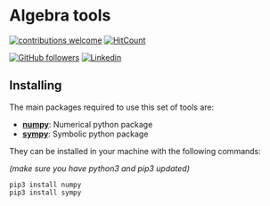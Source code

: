 # Algebra tools

[![contributions welcome](https://img.shields.io/badge/contributions-welcome-brightgreen.svg?style=flat)](https://github.com/TomasGadea/Algebra_tools/issues/new)
[![HitCount](http://hits.dwyl.com/TomasGadea/Algebra_tools.svg)](http://hits.dwyl.com/TomasGadea/Algebra_tools)

[![GitHub followers](https://img.shields.io/github/followers/TomasGadea?label=Follow&style=social)](https://github.com/TomasGadea)
[![Linkedin](https://img.shields.io/static/v1?label=LinkedIn&message=Contact&style=social&logo=Linkedin)](https://www.linkedin.com/in/tomas-gadea/)



## Installing

The main packages required to use this set of tools are:
* [**numpy**](https://numpy.org/): Numerical python package
* [**sympy**](https://www.sympy.org/en/index.html): Symbolic python package

They can be installed in your machine with the following commands:

_(make sure you have python3 and pip3 updated)_

```
pip3 install numpy
pip3 install sympy
```

